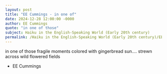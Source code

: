```yaml
---
layout: post
title: "EE Cummings - in one of"
date: 2024-12-28 12:00:00 -0000
author: EE Cummings
quote: "in one of those"
subject: Haiku in the English-Speaking World (Early 20th century)
permalink: /Haiku in the English-Speaking World (Early 20th century)/EE Cummings/EE Cummings - in one of
---
```


in one of those
   fragile moments  colored  with
   gingerbread  sun....
   strewn across
   wild flowered fields

- EE Cummings
